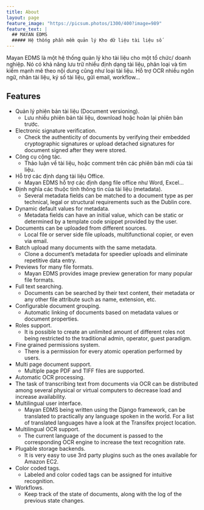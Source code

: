 ```yaml
---
title: About
layout: page
feature_image: "https://picsum.photos/1300/400?image=989"
feature_text: |
  ## MAYAN EDMS
  ##### Hệ thống phần mềm quản lý Kho dữ liệu tài liệu số
---
```


Mayan EDMS là một hệ thống quản lý kho tài liệu cho một tổ chức/ doanh nghiệp. Nó có khả năng lưu trữ nhiều định dạng tài liệu, phân loại và tìm kiếm mạnh mẽ theo nội dung cũng như loại tài liệu. Hỗ trợ OCR nhiều ngôn ngữ, nhãn tài liệu, ký số tài liệu, gửi email, workflow...

## Features

- Quản lý phiên bản tài liệu (Document versioning).
    - Lưu nhiều phiên bản tài liệu, download hoặc hoàn lại phiên bản trước.
- Electronic signature verification.
    - Check the authenticity of documents by verifying their embedded cryptographic signatures or upload detached signatures for document signed after they were stored.
- Công cụ cộng tác.
    - Thảo luận về tài liệu, hoặc comment trên các phiên bản mới của tài liệu.
- Hỗ trợ các định dạng tài liệu Office.
    - Mayan EDMS hỗ trợ các định dạng file office như Word, Excel...
- Định nghĩa các thuộc tính thông tin của tài liệu (metadata).
    - Several metadata fields can be matched to a document type as per technical, legal or structural requirements such as the Dublin core.
- Dynamic default values for metadata.
    - Metadata fields can have an initial value, which can be static or determined by a template code snippet provided by the user.
- Documents can be uploaded from different sources.
    - Local file or server side file uploads, multifunctional copier, or even via email.
- Batch upload many documents with the same metadata.
    - Clone a document’s metadata for speedier uploads and eliminate repetitive data entry.
- Previews for many file formats.
    - Mayan EDMS provides image preview generation for many popular file formats.
- Full text searching.
    - Documents can be searched by their text content, their metadata or any other file attribute such as name, extension, etc.
- Configurable document grouping.
    - Automatic linking of documents based on metadata values or document properties.
- Roles support.
    - It is possible to create an unlimited amount of different roles not being restricted to the traditional admin, operator, guest paradigm.
- Fine grained permissions system.
    - There is a permission for every atomic operation performed by users.
- Multi page document support.
    - Multiple page PDF and TIFF files are supported.
- Automatic OCR processing.
-    The task of transcribing text from documents via OCR can be distributed among several physical or virtual computers to decrease load and increase availability.
- Multilingual user interface.
    - Mayan EDMS being written using the Django framework, can be translated to practically any language spoken in the world. For a list of translated languages have a look at the Transifex project location.
- Multilingual OCR support.
    - The current language of the document is passed to the corresponding OCR engine to increase the text recognition rate.
- Plugable storage backends.
    - It is very easy to use 3rd party plugins such as the ones available for Amazon EC2.
- Color coded tags.
    - Labeled and color coded tags can be assigned for intuitive recognition.
- Workflows.
    - Keep track of the state of documents, along with the log of the previous state changes.